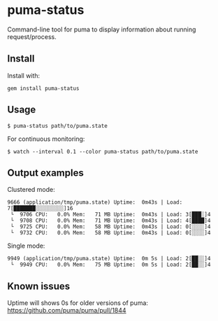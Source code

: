 # puma-status

Command-line tool for puma to display information about running request/process.

## Install

Install with:

```
gem install puma-status
```

## Usage

```
$ puma-status path/to/puma.state
```

For continuous monitoring:

```
$ watch --interval 0.1 --color puma-status path/to/puma.state
```

## Output examples

Clustered mode:

```
9666 (application/tmp/puma.state) Uptime:  0m43s | Load: 7[███████░░░░░░░░░]16
 └  9706 CPU:   0.0% Mem:   71 MB Uptime:  0m43s | Load: 3[███░]4
 └  9708 CPU:   0.0% Mem:   71 MB Uptime:  0m43s | Load: 4[████]4
 └  9725 CPU:   0.0% Mem:   58 MB Uptime:  0m43s | Load: 0[░░░░]4
 └  9732 CPU:   0.0% Mem:   58 MB Uptime:  0m43s | Load: 0[░░░░]4
```

Single mode:

```
9949 (application/tmp/puma.state) Uptime:  0m 5s | Load: 2[██░░]4
 └  9949 CPU:   0.0% Mem:   75 MB Uptime:  0m 5s | Load: 2[██░░]4
```

## Known issues

Uptime will shows 0s for older versions of puma: https://github.com/puma/puma/pull/1844
